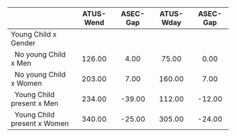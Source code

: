 
|                      |    ATUS-Wend |     ASEC-Gap |    ATUS-Wday |     ASEC-Gap |
| -------------------- | :----------: | :----------: | :----------: | :----------: |
| Young Child x Gender |              |              |              |              |
| &nbsp;&nbsp;No young Child x Men |       126.00 |         4.00 |        75.00 |         0.00 |
| &nbsp;&nbsp;No young Child x Women |       203.00 |         7.00 |       160.00 |         7.00 |
| &nbsp;&nbsp;Young Child present x Men |       234.00 |       -39.00 |       112.00 |       -12.00 |
| &nbsp;&nbsp;Young Child present x Women |       340.00 |       -25.00 |       305.00 |       -24.00 |

